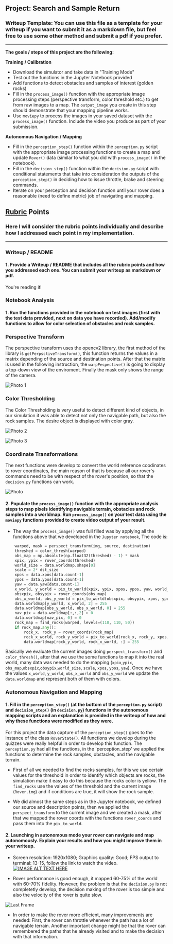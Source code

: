 ## Project: Search and Sample Return
### Writeup Template: You can use this file as a template for your writeup if you want to submit it as a markdown file, but feel free to use some other method and submit a pdf if you prefer.

---


**The goals / steps of this project are the following:**  

**Training / Calibration**  

* Download the simulator and take data in "Training Mode"
* Test out the functions in the Jupyter Notebook provided
* Add functions to detect obstacles and samples of interest (golden rocks)
* Fill in the `process_image()` function with the appropriate image processing steps (perspective transform, color threshold etc.) to get from raw images to a map.  The `output_image` you create in this step should demonstrate that your mapping pipeline works.
* Use `moviepy` to process the images in your saved dataset with the `process_image()` function.  Include the video you produce as part of your submission.

**Autonomous Navigation / Mapping**

* Fill in the `perception_step()` function within the `perception.py` script with the appropriate image processing functions to create a map and update `Rover()` data (similar to what you did with `process_image()` in the notebook).
* Fill in the `decision_step()` function within the `decision.py` script with conditional statements that take into consideration the outputs of the `perception_step()` in deciding how to issue throttle, brake and steering commands.
* Iterate on your perception and decision function until your rover does a reasonable (need to define metric) job of navigating and mapping.  

## [Rubric](https://review.udacity.com/#!/rubrics/916/view) Points
### Here I will consider the rubric points individually and describe how I addressed each point in my implementation.  

---
### Writeup / README

#### 1. Provide a Writeup / README that includes all the rubric points and how you addressed each one.  You can submit your writeup as markdown or pdf.  

You're reading it!

### Notebook Analysis
#### 1. Run the functions provided in the notebook on test images (first with the test data provided, next on data you have recorded). Add/modify functions to allow for color selection of obstacles and rock samples.

### Perspective Transform
The perspective transform uses the opencv2 library, the first method of the library is `getPerpsctiveTransform()`, this function returns the values in a matrix depending of the source and destination points. After that the matrix is used in the following instruction, the `warpPespective()` is going to display a top-down view of the enviroment. Finally the mask only shows the range of the camera.

![Photo 1](PerspectiveTransform.png)

### Color Thresholding
The Color Thresholding is very useful to detect different kind of objects, in our simulation it was able to detect not only the navigable path, but also the rock samples.
The desire object is displayed with color gray.

![Photo 2](ColorThresh1.png)

![Photo 3](ColorThresh2.png)

### Coordinate Transformations
The next functions were develop to convert the world reference coodinates to rover coordinates, the main reason of that is because all our rover's commands need to be with respect of the rover's position, so that the `decision.py` functions can work.

![Photo](CA.png)

#### 2. Populate the `process_image()` function with the appropriate analysis steps to map pixels identifying navigable terrain, obstacles and rock samples into a worldmap.  Run `process_image()` on your test data using the `moviepy` functions provided to create video output of your result.

* The way the `process_image()` was full filled was by applying all the functions above that we developed in the `Jupyter notebook`, The code is:
```python
    warped, mask = perspect_transform(img, source, destination)
    threshed = color_thresh(warped)
    obs_map = np.absolute(np.float32(threshed) - 1) * mask
    xpix, ypix = rover_coords(threshed)
    world_size = data.worldmap.shape[0]
    scale = 2* dst_size
    xpos = data.xpos[data.count-1]
    ypos = data.ypos[data.count-1]
    yaw = data.yaw[data.count-1]
    x_world, y_world = pix_to_world(xpix, ypix, xpos, ypos, yaw, world_size, scale)
    obsxpix, obsypix = rover_coords(obs_map)
    obs_x_world, obs_y_world = pix_to_world(obsxpix, obsypix, xpos, ypos, yaw, world_size, scale)
    data.worldmap[y_world, x_world, 2] = 255
    data.worldmap[obs_y_world, obs_x_world, 0] = 255
    nav_pix = data.worldmap[:,:,2] > 0
    data.worldmap[nav_pix, 0] = 0
    rock_map = find_rocks(warped, levels=(110, 110, 50))
    if rock_map.any():
        rock_x, rock_y = rover_coords(rock_map)
        rock_x_world, rock_y_world = pix_to_world(rock_x, rock_y, xpos, ypos, yaw, world_size, scale)
        data.worldmap[rock_y_world, rock_x_world, :] = 255
```
Basically we evaluate the current images doing `perspect_transform()` and `color_thresh()`, after that we use the some functions to map it into the real world, many data was needed to do the mapping (`xpix`,`ypix`,` obs_map`,`obsxpix`,`obsypix`,`world_size`, `scale`, `xpos`, `ypos`, `yaw`). Once we have the values `x_world`, `y_world`, `obs_x_world` and `obs_y_world` we update the `data.worldmap` and represent both of them with colors.


### Autonomous Navigation and Mapping

#### 1. Fill in the `perception_step()` (at the bottom of the `perception.py` script) and `decision_step()` (in `decision.py`) functions in the autonomous mapping scripts and an explanation is provided in the writeup of how and why these functions were modified as they were.

For this project the data capture of the `perception_step()` goes to the instance of the class `RoverState()`. All functions we develop during the quizzes were really helpful in order to develop this function. The `perception.py` had all the functions, in the 'perception_step' we applied the functions to determine the rock samples, obstacles, and the navigable terrain.

* First of all we needed to find the rocks samples, for this we use certain values for the threshold in order to identify which objects are rocks, the simulation make it easy to do this because the rocks color is yellow. The `find_rocks` use the values of the threshold and the current image (`Rover.img`) and if conditions are true, it will show the rock sample.

* We did almost the same steps as in the Jupyter notebook, we defined our source and description points, then we applied the `perspect_transform` to the current image and we created a mask, after that we mapped the rover coords with the functions `rover_coords` and pass them into the `pix_to_world`.

#### 2. Launching in autonomous mode your rover can navigate and map autonomously.  Explain your results and how you might improve them in your writeup.  

* Screen resolution: 1920x1080; Graphics quality: Good; FPS output to terminal: 13-15, follow the link to watch the video.
[![IMAGE ALT TEXT HERE](https://www.youtube.com/watch?v=XILRbSKBlKc)](https://www.youtube.com/watch?v=XILRbSKBlKc)

* Rover performance is good enough, it mapped 60-75% of the world with 60-70% fidelity. However, the problem is that the `decision.py` is not completetly develop, the decision making of the rover is too simple and also the velocity of the rover is quite slow.

![Last Frame](RoverSimu.png)

* In order to make the rover more efficient, many improvements are needed: First, the rover can throttle whenever the path has a lot of navigable terrain. Another important change might be that the rover can remembered the paths that he already visited and to make the decision with that information.

